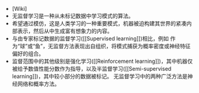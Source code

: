 - [Wiki]
- 无监督学习是一种从未标记数据中学习模式的算法。
- 希望通过模仿，这是人类学习的一种重要模式，机器被迫构建其世界的紧凑内部表示，然后从中生成富有想象力的内容。
- 与由专家标记数据的监督学习([[Supervised learning]])相比，例如 作为“球”或“鱼”，无监督方法表现出自组织，将模式捕获为概率密度或神经特征偏好的组合。
- 监督范围中的其他级别是强化学习([[Reinforcement learning]])，其中机器仅被给予数值性能分数作为指导，以及半监督学习([[Semi-supervised learning]])，其中较小部分的数据被标记。 无监督学习中的两种广泛方法是神经网络和概率方法。